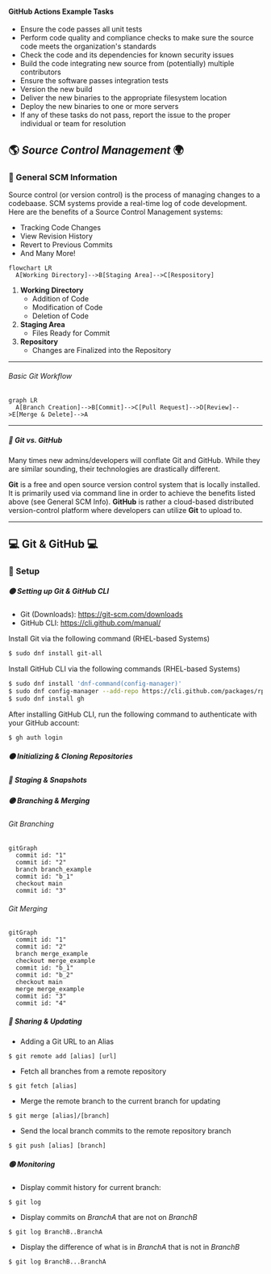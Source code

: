 <!--GitHub_Actions-->
#### GitHub Actions Example Tasks
- Ensure the code passes all unit tests
- Perform code quality and compliance checks to make sure the source code meets the organization's standards
- Check the code and its dependencies for known security issues
- Build the code integrating new source from (potentially) multiple contributors
- Ensure the software passes integration tests
- Version the new build
- Deliver the new binaries to the appropriate filesystem location
- Deploy the new binaries to one or more servers
- If any of these tasks do not pass, report the issue to the proper individual or team for resolution

## :earth_americas: _Source Control Management_ :earth_africa:

<!--General SCM-->
### :banana: General SCM Information
Source control (or version control) is the process of managing changes to a codebaase. SCM systems provide a real-time log of code development. Here are the benefits of a Source Control Management systems:
- Tracking Code Changes
- View Revision History
- Revert to Previous Commits
- And Many More!

```mermaid
flowchart LR
  A[Working Directory]-->B[Staging Area]-->C[Respository]
```

1. **Working Directory**
    - Addition of Code
    - Modification of Code
    - Deletion of Code
2. **Staging Area**
    - Files Ready for Commit
3. **Repository**
    - Changes are Finalized into the Repository

___
###### Basic Git Workflow
```mermaid
graph LR
  A[Branch Creation]-->B[Commit]-->C[Pull Request]-->D[Review]-->E[Merge & Delete]-->A
```

___
<!--Git vs GitHub-->
##### :orange: Git vs. GitHub
Many times new admins/developers will conflate Git and GitHub. While they are similar sounding, their technologies are drastically different.

**Git** is a free and open source version control system that is locally installed. It is primarily used via command line in order to achieve the benefits listed above (see General SCM Info). **GitHub** is rather a cloud-based distributed version-control platform where developers can utilize **Git** to upload to.

___
<!--Cheat Sheet-->
## :computer: Git & GitHub :computer:
### :notebook: Setup
##### :yellow_circle: Setting up Git & GitHub CLI
 - Git (Downloads): https://git-scm.com/downloads
 - GitHub CLI: https://cli.github.com/manual/

Install Git via the following command (RHEL-based Systems)
```bash
$ sudo dnf install git-all
```

Install GitHub CLI via the following commands (RHEL-based Systems)
```bash
$ sudo dnf install 'dnf-command(config-manager)'
$ sudo dnf config-manager --add-repo https://cli.github.com/packages/rpm/gh-cli.repo
$ sudo dnf install gh
```


After installing GitHub CLI, run the following command to authenticate with your GitHub account:
```bash
$ gh auth login
```

##### :orange_circle: Initializing & Cloning Repositories

##### :red_circle: Staging & Snapshots

##### :purple_circle: Branching & Merging
###### Git Branching
```mermaid
gitGraph
  commit id: "1"
  commit id: "2"
  branch branch_example
  commit id: "b_1"
  checkout main
  commit id: "3"
```
###### Git Merging
```mermaid
gitGraph
  commit id: "1"
  commit id: "2"
  branch merge_example
  checkout merge_example
  commit id: "b_1"
  commit id: "b_2"
  checkout main
  merge merge_example
  commit id: "3"
  commit id: "4"
```
##### :large_blue_circle: Sharing & Updating
- Adding a Git URL to an Alias
```
$ git remote add [alias] [url]
```
- Fetch all branches from a remote repository
```
$ git fetch [alias]
```
- Merge the remote branch to the current branch for updating
```
$ git merge [alias]/[branch]
```
- Send the local branch commits to the remote repository branch
```
$ git push [alias] [branch]
```

##### :green_circle: Monitoring
- Display commit history for current branch:
```
$ git log
```
- Display commits on _BranchA_ that are not on _BranchB_
```
$ git log BranchB..BranchA
```
- Display the difference of what is in _BranchA_ that is not in _BranchB_
```
$ git log BranchB...BranchA
```
